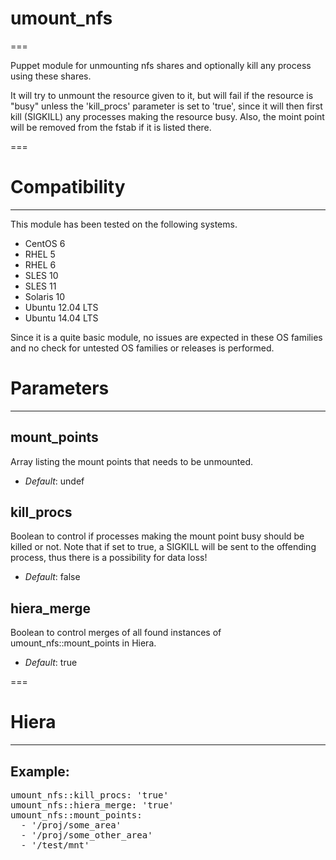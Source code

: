 # umount_nfs
===

Puppet module for unmounting nfs shares and optionally kill any process using these shares.

It will try to unmount the resource given to it, but will fail if the resource is "busy" unless the 'kill_procs' parameter is set to 'true', since it will then first kill (SIGKILL) any processes making the resource busy. Also, the moint point will be removed from the fstab if it is listed there.

===


# Compatibility
---------------
This module has been tested on the following systems.

 * CentOS 6
 * RHEL 5
 * RHEL 6
 * SLES 10
 * SLES 11
 * Solaris 10
 * Ubuntu 12.04 LTS
 * Ubuntu 14.04 LTS

Since it is a quite basic module, no issues are expected in these OS families and no check for untested OS families or releases is performed.

# Parameters
------------

mount_points
------------
Array listing the mount points that needs to be unmounted.

- *Default*: undef

kill_procs
----------
Boolean to control if processes making the mount point busy should be killed or not. Note that if set to true, a SIGKILL will be sent to the offending process, thus there is a possibility for data loss!

- *Default*: false

hiera_merge
-----------
Boolean to control merges of all found instances of umount_nfs::mount_points in Hiera.

- *Default*: true

===


# Hiera
-------

## Example:
<pre>
umount_nfs::kill_procs: 'true'
umount_nfs::hiera_merge: 'true'
umount_nfs::mount_points:
  - '/proj/some_area'
  - '/proj/some_other_area'
  - '/test/mnt'
</pre>


